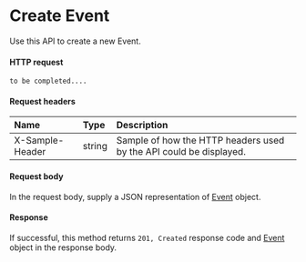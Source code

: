 # Create Event

Use this API to create a new Event.
#### HTTP request
<!-- { "blockType": "ignored" } -->
```http
to be completed....
```
#### Request headers
| Name       | Type | Description|
|:---------------|:--------|:----------|
| X-Sample-Header  | string  | Sample of how the HTTP headers used by the API could be displayed.|

#### Request body
In the request body, supply a JSON representation of [Event](../resources/event.md) object.


#### Response
If successful, this method returns `201, Created` response code and [Event](../resources/event.md) object in the response body.
